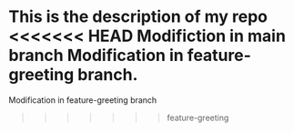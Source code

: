 This is the description of my repo
<<<<<<< HEAD
Modifiction in main branch
Modification in feature-greeting branch.
=======
Modification in feature-greeting branch
>>>>>>> feature-greeting
